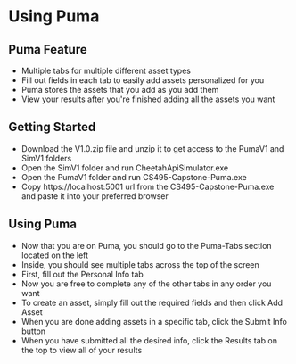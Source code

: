 # Using Puma

## Puma Feature
- Multiple tabs for multiple different asset types
- Fill out fields in each tab to easily add assets personalized for you
- Puma stores the assets that you add as you add them
- View your results after you're finished adding all the assets you want

## Getting Started

- Download the V1.0.zip file and unzip it to get access to the PumaV1 and SimV1 folders
- Open the SimV1 folder and run CheetahApiSimulator.exe
- Open the PumaV1 folder and run CS495-Capstone-Puma.exe
- Copy https://localhost:5001 url from the CS495-Capstone-Puma.exe and paste it into your preferred browser

## Using Puma

- Now that you are on Puma, you should go to the Puma-Tabs section located on the left
- Inside, you should see multiple tabs across the top of the screen
- First, fill out the Personal Info tab
- Now you are free to complete any of the other tabs in any order you want
- To create an asset, simply fill out the required fields and then click Add Asset
- When you are done adding assets in a specific tab, click the Submit Info button
- When you have submitted all the desired info, click the Results tab on the top to view all of your results
